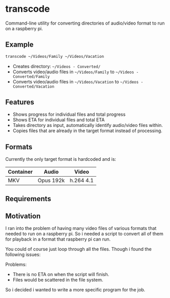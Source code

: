 # transcode
Command-line utility for converting directories of audio/video format to run on a raspberry pi.

## Example
```bash
transcode ~/Videos/Family ~/Videos/Vacation
```
* Creates directory: `~/Videos - Converted/`
* Converts video/audio files in `~/Videos/Family` to `~/Videos - Converted/Family`
* Converts video/audio files in `~/Videos/Vacation` to `~/Videos - Converted/Vacation`

## Features
* Shows progress for individual files and total progress
* Shows ETA for individual files and total ETA
* Takes directory as input, automatically identify audio/video files within.
* Copies files that are already in the target format instead of processing.

## Formats
Currently the only target format is hardcoded and is:

| Container | Audio     | Video     |
|-----------|-----------|-----------|
|MKV        | Opus 192k | h.264 4.1 |

## Requirements


## Motivation
I ran into the problem of having many video files of various formats that needed to run on a raspberry pi.
So i needed a script to convert all of them for playback in a format that raspberry pi can run.

You could of course just loop through all the files. Though i found the following issues:

Problems:
* There is no ETA on when the script will finish.
* Files would be scattered in the file system.

So i decided i wanted to write a more specific program for the job.

